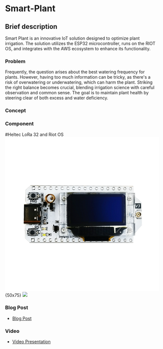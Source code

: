 # Smart-Plant

## Brief description

Smart Plant is an innovative IoT solution designed to optimize plant irrigation. The solution utilizes the ESP32 microcontroller, runs on the RIOT OS, and integrates with the AWS ecosystem to enhance its functionality.

### Problem
Frequently, the question arises about the best watering frequency for plants. However, having too much information can be tricky, as there's a risk of overwatering or underwatering, which can harm the plant. Striking the right balance becomes crucial, blending irrigation science with careful observation and common sense. The goal is to maintain plant health by steering clear of both excess and water deficiency.

### Concept

### Component
#Heltec LoRa 32 and Riot OS
![](/images/LORA32.png){50x75}
![](/images/riotos.png)
### Blog Post

- [Blog Post]()

### Video

- [Video Presentation]()
